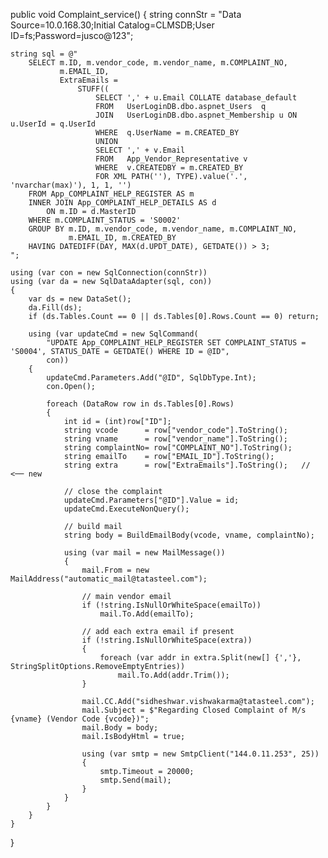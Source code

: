 public void Complaint_service()
{
    string connStr = "Data Source=10.0.168.30;Initial Catalog=CLMSDB;User ID=fs;Password=jusco@123";

    string sql = @"
        SELECT m.ID, m.vendor_code, m.vendor_name, m.COMPLAINT_NO,
               m.EMAIL_ID,
               ExtraEmails =
                   STUFF((
                       SELECT ',' + u.Email COLLATE database_default
                       FROM   UserLoginDB.dbo.aspnet_Users  q
                       JOIN   UserLoginDB.dbo.aspnet_Membership u ON u.UserId = q.UserId
                       WHERE  q.UserName = m.CREATED_BY
                       UNION
                       SELECT ',' + v.Email
                       FROM   App_Vendor_Representative v
                       WHERE  v.CREATEDBY = m.CREATED_BY
                       FOR XML PATH(''), TYPE).value('.', 'nvarchar(max)'), 1, 1, '')
        FROM App_COMPLAINT_HELP_REGISTER AS m
        INNER JOIN App_COMPLAINT_HELP_DETAILS AS d
            ON m.ID = d.MasterID
        WHERE m.COMPLAINT_STATUS = 'S0002'
        GROUP BY m.ID, m.vendor_code, m.vendor_name, m.COMPLAINT_NO,
                 m.EMAIL_ID, m.CREATED_BY
        HAVING DATEDIFF(DAY, MAX(d.UPDT_DATE), GETDATE()) > 3;
    ";

    using (var con = new SqlConnection(connStr))
    using (var da = new SqlDataAdapter(sql, con))
    {
        var ds = new DataSet();
        da.Fill(ds);
        if (ds.Tables.Count == 0 || ds.Tables[0].Rows.Count == 0) return;

        using (var updateCmd = new SqlCommand(
            "UPDATE App_COMPLAINT_HELP_REGISTER SET COMPLAINT_STATUS = 'S0004', STATUS_DATE = GETDATE() WHERE ID = @ID",
            con))
        {
            updateCmd.Parameters.Add("@ID", SqlDbType.Int);
            con.Open();

            foreach (DataRow row in ds.Tables[0].Rows)
            {
                int id = (int)row["ID"];
                string vcode      = row["vendor_code"].ToString();
                string vname      = row["vendor_name"].ToString();
                string complaintNo= row["COMPLAINT_NO"].ToString();
                string emailTo    = row["EMAIL_ID"].ToString();
                string extra      = row["ExtraEmails"].ToString();   // <── new

                // close the complaint
                updateCmd.Parameters["@ID"].Value = id;
                updateCmd.ExecuteNonQuery();

                // build mail
                string body = BuildEmailBody(vcode, vname, complaintNo);

                using (var mail = new MailMessage())
                {
                    mail.From = new MailAddress("automatic_mail@tatasteel.com");

                    // main vendor email
                    if (!string.IsNullOrWhiteSpace(emailTo))
                        mail.To.Add(emailTo);

                    // add each extra email if present
                    if (!string.IsNullOrWhiteSpace(extra))
                    {
                        foreach (var addr in extra.Split(new[] {','}, StringSplitOptions.RemoveEmptyEntries))
                            mail.To.Add(addr.Trim());
                    }

                    mail.CC.Add("sidheshwar.vishwakarma@tatasteel.com");
                    mail.Subject = $"Regarding Closed Complaint of M/s {vname} (Vendor Code {vcode})";
                    mail.Body = body;
                    mail.IsBodyHtml = true;

                    using (var smtp = new SmtpClient("144.0.11.253", 25))
                    {
                        smtp.Timeout = 20000;
                        smtp.Send(mail);
                    }
                }
            }
        }
    }
}
